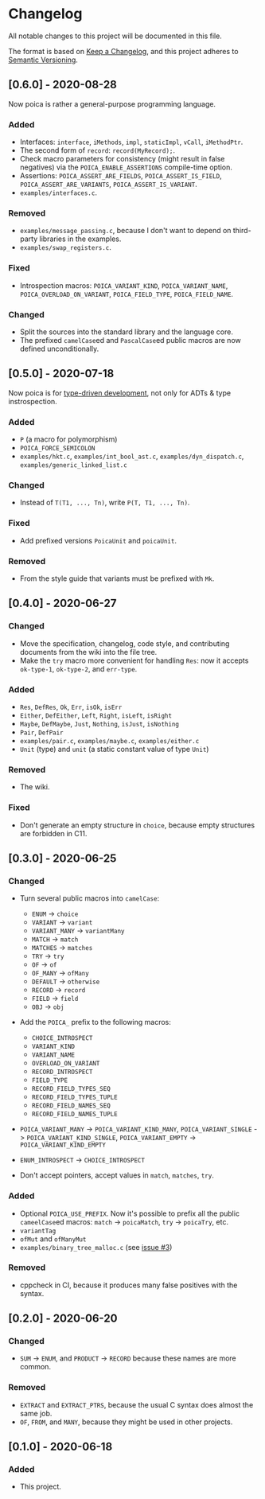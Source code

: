 # Changelog
All notable changes to this project will be documented in this file.

The format is based on [Keep a Changelog](https://keepachangelog.com/en/1.0.0/),
and this project adheres to [Semantic Versioning](https://semver.org/spec/v2.0.0.html).

## [0.6.0] - 2020-08-28

Now poica is rather a general-purpose programming language.

### Added
 - Interfaces: `interface`, `iMethods`, `impl`, `staticImpl`, `vCall`, `iMethodPtr`.
 - The second form of `record`: `record(MyRecord);`.
 - Check macro parameters for consistency (might result in false negatives) via the `POICA_ENABLE_ASSERTIONS` compile-time option.
 - Assertions: `POICA_ASSERT_ARE_FIELDS`, `POICA_ASSERT_IS_FIELD`, `POICA_ASSERT_ARE_VARIANTS`, `POICA_ASSERT_IS_VARIANT`.
 - `examples/interfaces.c`.

### Removed
 - `examples/message_passing.c`, because I don't want to depend on third-party libraries in the examples.
 - `examples/swap_registers.c`.

### Fixed
 - Introspection macros: `POICA_VARIANT_KIND`, `POICA_VARIANT_NAME`, `POICA_OVERLOAD_ON_VARIANT`, `POICA_FIELD_TYPE`, `POICA_FIELD_NAME`.

### Changed
 - Split the sources into the standard library and the language core.
 - The prefixed `camelCase`ed and `PascalCase`ed public macros are now defined unconditionally.

## [0.5.0] - 2020-07-18

Now poica is for [type-driven development], not only for ADTs & type instrospection.

[type-driven development]: https://blog.ploeh.dk/2015/08/10/type-driven-development/

### Added
 - `P` (a macro for polymorphism)
 - `POICA_FORCE_SEMICOLON`
 - `examples/hkt.c`, `examples/int_bool_ast.c`, `examples/dyn_dispatch.c`, `examples/generic_linked_list.c`

### Changed
 - Instead of `T(T1, ..., Tn)`, write `P(T, T1, ..., Tn)`.

### Fixed
 - Add prefixed versions `PoicaUnit` and `poicaUnit`.

### Removed
 - From the style guide that variants must be prefixed with `Mk`.

## [0.4.0] - 2020-06-27
### Changed
 - Move the specification, changelog, code style, and contributing documents from the wiki into the file tree.
 - Make the `try` macro more convenient for handling `Res`: now it accepts `ok-type-1`, `ok-type-2`, and `err-type`.

### Added
 - `Res`, `DefRes`, `Ok`, `Err`, `isOk`, `isErr`
 - `Either`, `DefEither`, `Left`, `Right`, `isLeft`, `isRight`
 - `Maybe`, `DefMaybe`, `Just`, `Nothing`, `isJust`, `isNothing`
 - `Pair`, `DefPair`
 - `examples/pair.c`, `examples/maybe.c`, `examples/either.c`
 - `Unit` (type)  and `unit` (a static constant value of type `Unit`)

### Removed
 - The wiki.

### Fixed
 - Don't generate an empty structure in `choice`, because empty structures are forbidden in C11.

## [0.3.0] - 2020-06-25
### Changed
 - Turn several public macros into `camelCase`:
   - `ENUM` -> `choice`
   - `VARIANT` -> `variant`
   - `VARIANT_MANY` -> `variantMany`
   - `MATCH` -> `match`
   - `MATCHES` -> `matches`
   - `TRY` -> `try`
   - `OF` -> `of`
   - `OF_MANY` -> `ofMany`
   - `DEFAULT` -> `otherwise`
   - `RECORD` -> `record`
   - `FIELD` -> `field`
   - `OBJ` -> `obj`

 - Add the `POICA_` prefix to the following macros:
   - `CHOICE_INTROSPECT`
   - `VARIANT_KIND`
   - `VARIANT_NAME`
   - `OVERLOAD_ON_VARIANT`
   - `RECORD_INTROSPECT`
   - `FIELD_TYPE`
   - `RECORD_FIELD_TYPES_SEQ`
   - `RECORD_FIELD_TYPES_TUPLE`
   - `RECORD_FIELD_NAMES_SEQ`
   - `RECORD_FIELD_NAMES_TUPLE`

 - `POICA_VARIANT_MANY` -> `POICA_VARIANT_KIND_MANY`, `POICA_VARIANT_SINGLE` -> `POICA_VARIANT_KIND_SINGLE`, `POICA_VARIANT_EMPTY` -> `POICA_VARIANT_KIND_EMPTY`

 - `ENUM_INTROSPECT` -> `CHOICE_INTROSPECT`

 - Don't accept pointers, accept values in `match`, `matches`, `try`.

### Added
 - Optional `POICA_USE_PREFIX`. Now it's possible to prefix all the public `cameelCase`ed macros: `match` -> `poicaMatch`, `try` -> `poicaTry`, etc.
 - `variantTag`
 - `ofMut` and `ofManyMut`
 - `examples/binary_tree_malloc.c` (see [issue #3](https://github.com/Hirrolot/poica/issues/3))

### Removed
 - cppcheck in CI, because it produces many false positives with the syntax.

## [0.2.0] - 2020-06-20
### Changed
 - `SUM` -> `ENUM`, and `PRODUCT` -> `RECORD` because these names are more common.

### Removed
 - `EXTRACT` and `EXTRACT_PTRS`, because the usual C syntax does almost the same job.
 - `OF`, `FROM`, and `MANY`, because they might be used in other projects.

## [0.1.0] - 2020-06-18
### Added
 - This project.
